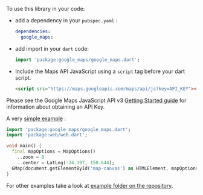 To use this library in your code:

* add a dependency in your `pubspec.yaml` :

  ```yaml
  dependencies:
    google_maps:
  ```

* add import in your `dart` code:

  ```dart
  import 'package:google_maps/google_maps.dart';
  ```

* Include the Maps API JavaScript using a `script` tag before your dart script.

  ```html
  <script src="https://maps.googleapis.com/maps/api/js?key=API_KEY"></script>
  ```

Please see the Google Maps JavaScript API v3 [Getting Started guide](https://developers.google.com/maps/documentation/javascript/tutorial#api_key) for information about obtaining an API Key.

A very [simple example](https://github.com/a14n/dart-google-maps/tree/master/example/map-simple) :

```dart
import 'package:google_maps/google_maps.dart';
import 'package:web/web.dart';

void main() {
  final mapOptions = MapOptions()
    ..zoom = 8
    ..center = LatLng(-34.397, 150.644);
  GMap(document.getElementById('map-canvas') as HTMLElement, mapOptions);
}
```

For other examples take a look at [example folder on the repository](https://github.com/a14n/dart-google-maps/tree/master/example).